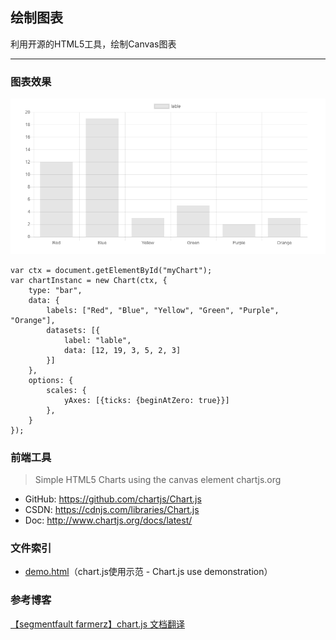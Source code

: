 ## 绘制图表

利用开源的HTML5工具，绘制Canvas图表

----------

### 图表效果
![bar chart demo][1]
```
var ctx = document.getElementById("myChart");
var chartInstanc = new Chart(ctx, {
    type: "bar",
    data: {
        labels: ["Red", "Blue", "Yellow", "Green", "Purple", "Orange"],
        datasets: [{
            label: "lable",
            data: [12, 19, 3, 5, 2, 3]
        }]
    },
    options: {
        scales: {
            yAxes: [{ticks: {beginAtZero: true}}]
        },
    }
});
```

### 前端工具

> Simple HTML5 Charts using the canvas element chartjs.org

 - GitHub:  https://github.com/chartjs/Chart.js
 - CSDN:    https://cdnjs.com/libraries/Chart.js
 - Doc:     http://www.chartjs.org/docs/latest/

### 文件索引

 - [demo.html][2]（chart.js使用示范 - Chart.js use demonstration）

### 参考博客
[【segmentfault farmerz】chart.js 文档翻译][3]


  [1]: https://raw.githubusercontent.com/scriptgeeker/python-demo/master/__CDN__/Creating-Chart.png
  [2]: https://github.com/scriptgeeker/python-demo/blob/master/ChartBuild/demo.html
  [3]: https://segmentfault.com/a/1190000008498664